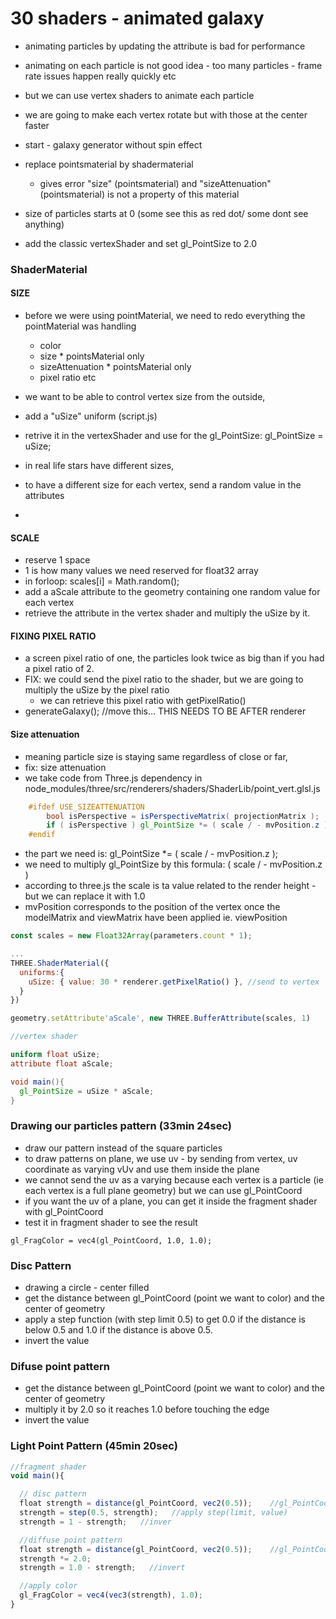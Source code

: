 # 30 shaders - animated galaxy

- animating particles by updating the attribute is bad for performance 
- animating on each particle is not good idea - too many particles - frame rate issues happen really quickly etc
- but we can use vertex shaders to animate each particle 
- we are going to make each vertex rotate but with those at the center faster

- start - galaxy generator without spin effect
- replace pointsmaterial by shadermaterial
  - gives error "size" (pointsmaterial) and "sizeAttenuation" (pointsmaterial) is not a property of this material
- size of particles starts at 0 (some see this as red dot/ some dont see anything)
- add the classic vertexShader and set gl_PointSize to 2.0  

### ShaderMaterial

#### SIZE
- before we were using pointMaterial, we need to redo everything the pointMaterial was handling
  - color
  - size * pointsMaterial only
  - sizeAttenuation * pointsMaterial only
  - pixel ratio etc

- we want to be able to control vertex size from the outside, 
- add a "uSize" uniform (script.js)
- retrive it in the vertexShader and use for the gl_PointSize: gl_PointSize = uSize;

- in real life stars have different sizes, 
- to have a different size for each vertex, send a random value in the attributes 
- 

#### SCALE
- reserve 1 space
- 1 is how many values we need reserved for float32 array
- in forloop: scales[i] = Math.random();
- add a aScale attribute to the geometry containing one random value for each vertex
- retrieve the attribute in the vertex shader and multiply the uSize by it.

#### FIXING PIXEL RATIO
- a screen pixel ratio of one, the particles look twice as big than if you had a pixel ratio of 2.
- FIX: we could send the pixel ratio to the shader, but we are going to multiply the uSize by the pixel ratio
  - we can retrieve this pixel ratio with getPixelRatio()
- generateGalaxy(); //move this... THIS NEEDS TO BE AFTER renderer 

#### Size attenuation
- meaning particle size is staying same regardless of close or far, 
- fix: size attenuation
- we take code from Three.js dependency in node_modules/three/src/renderers/shaders/ShaderLib/point_vert.glsl.js
```glsl
	#ifdef USE_SIZEATTENUATION
		bool isPerspective = isPerspectiveMatrix( projectionMatrix );
		if ( isPerspective ) gl_PointSize *= ( scale / - mvPosition.z );
	#endif
```
- the part we need is: gl_PointSize *= ( scale / - mvPosition.z );
- we need to multiply gl_PointSize by this formula:  ( scale / - mvPosition.z )
- according to three.js the scale is ta value related to the render height - but we can replace it with 1.0
- mvPosition corresponds to the position of the vertex once the modelMatrix and viewMatrix have been applied ie. viewPosition

```js
const scales = new Float32Array(parameters.count * 1);  

... 
THREE.ShaderMaterial({
  uniforms:{
    uSize: { value: 30 * renderer.getPixelRatio() }, //send to vertex
  }
})

geometry.setAttribute'aScale', new THREE.BufferAttribute(scales, 1)

```

```glsl
//vertex shader

uniform float uSize;
attribute float aScale;

void main(){
  gl_PointSize = uSize * aScale;
}

```

### Drawing our particles pattern (33min 24sec)

- draw our pattern instead of the square particles
- to draw patterns on plane, we use uv - by sending from vertex, uv coordinate as varying vUv and use them inside the plane
- we cannot send the uv as a varying because each vertex is a particle (ie each vertex is a full plane geometry) but we can use gl_PointCoord
- if you want the uv of a plane, you can get it inside the fragment shader with gl_PointCoord
- test it in fragment shader to see the result

```
gl_FragColor = vec4(gl_PointCoord, 1.0, 1.0);
```

### Disc Pattern
- drawing a circle - center filled
- get the distance between gl_PointCoord (point we want to color) and the center of geometry
- apply a step function (with step limit 0.5) to get 0.0 if the distance is below 0.5 and 1.0 if the distance is above 0.5.
- invert the value

### Difuse point pattern
- get the distance between gl_PointCoord (point we want to color) and the center of geometry
- multiply it by 2.0 so it reaches 1.0 before touching the edge
- invert the value

### Light Point Pattern (45min 20sec)

```js
//fragment shader
void main(){

  // disc pattern
  float strength = distance(gl_PointCoord, vec2(0.5));    //gl_PointCoord vs center point (0.5, 0.5), note: gl_PointCoord x,y would start at 0,0 but with the geometry layed ontop of it, the centerpoint of the circle geometry is x: 0.5, y: 0.5
  strength = step(0.5, strength);   //apply step(limit, value) 
  strength = 1 - strength;   //inver

  //diffuse point pattern
  float strength = distance(gl_PointCoord, vec2(0.5));    //gl_PointCoord vs center point (0.5, 0.5), note: gl_PointCoord x,y would start at 0,0 but with the geometry layed ontop of it, the centerpoint of the circle geometry is x: 0.5, y: 0.5
  strength *= 2.0; 
  strength = 1.0 - strength;   //invert

  //apply color
  gl_FragColor = vec4(vec3(strength), 1.0);
}

```
